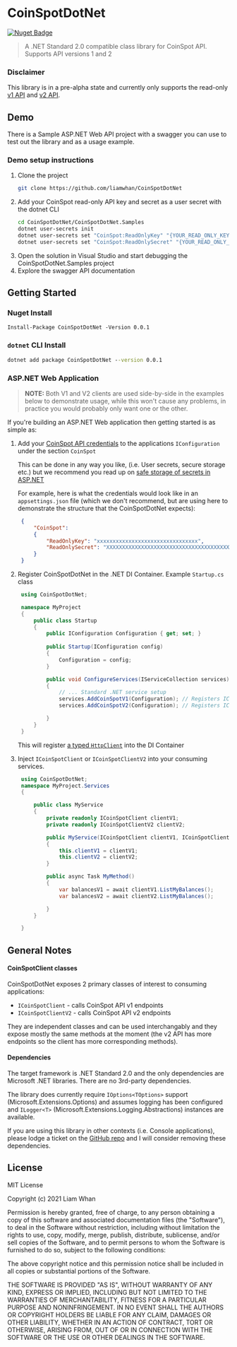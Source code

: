 # CoinSpotDotNet
[![Nuget Badge](https://img.shields.io/nuget/v/CoinSpotDotNet?style=plastic)](https://www.nuget.org/packages/CoinSpotDotNet)
> A .NET Standard 2.0 compatible class library for CoinSpot API. Supports API versions 1 and 2

### Disclaimer
This library is in a pre-alpha state and currently only supports the read-only <a href="https://coinspot.com.au/api#rosummary" target="_blank">v1 API</a> and <a href="https://coinspot.com.au/v2/api#rosummary" target="_blank">v2 API</a>.

## Demo
There is a Sample ASP.NET Web API project with a swagger you can use to test out the library and as a usage example.

### Demo setup instructions
1. Clone the project 
   ```sh
   git clone https://github.com/liamwhan/CoinSpotDotNet
   ```
2. Add your CoinSpot read-only API key and secret as a user secret with the dotnet CLI
   ```sh
   cd CoinSpotDotNet/CoinSpotDotNet.Samples
   dotnet user-secrets init
   dotnet user-secrets set "CoinSpot:ReadOnlyKey" "{YOUR_READ_ONLY_KEY}"
   dotnet user-secrets set "CoinSpot:ReadOnlySecret" "{YOUR_READ_ONLY_SECRET}"
   ```
3. Open the solution in Visual Studio and start debugging the CoinSpotDotNet.Samples project
4. Explore the swagger API documentation



## Getting Started

### Nuget Install
```pwsh
Install-Package CoinSpotDotNet -Version 0.0.1
```

### `dotnet` CLI Install
```bat
dotnet add package CoinSpotDotNet --version 0.0.1
```


### ASP.NET Web Application
>**NOTE:** Both V1 and V2 clients are used side-by-side in the examples below to demonstrate usage, while this won't cause any problems, in practice you would probably only want one or the other.

If you're building an ASP.NET Web application then getting started is as simple as:
1. Add your <a href="https://www.coinspot.com.au/my/api" target="_blank">CoinSpot API credentials</a> to the applications `IConfiguration` under the section `CoinSpot`

   This can be done in any way you like, (i.e. User secrets, secure storage etc.) but we recommend you read up on <a href="https://docs.microsoft.com/en-us/aspnet/core/security/app-secrets?view=aspnetcore-5.0" target="_blank">safe storage of secrets in ASP.NET</a>

   For example, here is what the credentials would look like in an `appsettings.json` file (which we don't recommend, but are using here to demonstrate the structure that the CoinSpotDotNet expects):

   ```json
    {
        "CoinSpot": 
        {
            "ReadOnlyKey": "xxxxxxxxxxxxxxxxxxxxxxxxxxxxxxxx",
            "ReadOnlySecret": "XXXXXXXXXXXXXXXXXXXXXXXXXXXXXXXXXXXXXXXXXXXXXXXXXXXXXXXXX"
        }
    }
   ```

2. Register CoinSpotDotNet in the .NET DI Container. Example `Startup.cs` class
   ```cs
    using CoinSpotDotNet;

    namespace MyProject 
    {
        public class Startup 
        {
            public IConfiguration Configuration { get; set; }
            
            public Startup(IConfiguration config)
            {
                Configuration = config;
            }

            public void ConfigureServices(IServiceCollection services)
            {
                // ... Standard .NET service setup
                services.AddCoinSpotV1(Configuration); // Registers ICoinSpotClient for CoinSpot v1 API;
                services.AddCoinSpotV2(Configuration); // Registers ICoinSpotClientV2 for CoinSpot v2 API;

            }
        }
    }
   ```
   This will register <a href="https://docs.microsoft.com/en-us/dotnet/architecture/microservices/implement-resilient-applications/use-httpclientfactory-to-implement-resilient-http-requests#how-to-use-typed-clients-with-ihttpclientfactory" target="_blank">a typed `HttpClient`</a> into the DI Container
3. Inject `ICoinSpotClient` or `ICoinSpotClientV2` into your consuming services. 
   
   ```cs
    using CoinSpotDotNet;
    namespace MyProject.Services 
    {

        public class MyService 
        {
            private readonly ICoinSpotClient clientV1;
            private readonly ICoinSpotClientV2 clientV2;

            public MyService(ICoinSpotClient clientV1, ICoinSpotClientV2 clientV2)
            {
                this.clientV1 = clientV1;
                this.clientV2 = clientV2;
            }

            public async Task MyMethod()
            {
                var balancesV1 = await clientV1.ListMyBalances();
                var balancesV2 = await clientV2.ListMyBalances();

            }
        }

    }
   
   ```



## General Notes
#### CoinSpotClient classes
CoinSpotDotNet exposes 2 primary classes of interest to consuming applications:
- `ICoinSpotClient` - calls CoinSpot API v1 endpoints
- `ICoinSpotClientV2` - calls CoinSpot API v2 endpoints

They are independent classes and can be used interchangably and they expose mostly the same methods at the moment (the v2 API has more endpoints so the client has more corresponding methods).

#### Dependencies
The target framework is .NET Standard 2.0 and the only dependencies are Microsoft .NET libraries. There are no 3rd-party dependencies.

The library does currently require `IOptions<TOptions>` support (Microsoft.Extensions.Options) and assumes logging has been configured and `ILogger<T>` (Microsoft.Extensions.Logging.Abstractions) instances are available. 

If you are using this library in other contexts (i.e. Console applications), please lodge a ticket on the <a href="https://github.com/liamwhan/CoinSpotDotNet">GitHub repo</a> and I will consider removing these dependencies.


## License
MIT License

Copyright (c) 2021 Liam Whan

Permission is hereby granted, free of charge, to any person obtaining a copy
of this software and associated documentation files (the "Software"), to deal
in the Software without restriction, including without limitation the rights
to use, copy, modify, merge, publish, distribute, sublicense, and/or sell
copies of the Software, and to permit persons to whom the Software is
furnished to do so, subject to the following conditions:

The above copyright notice and this permission notice shall be included in all
copies or substantial portions of the Software.

THE SOFTWARE IS PROVIDED "AS IS", WITHOUT WARRANTY OF ANY KIND, EXPRESS OR
IMPLIED, INCLUDING BUT NOT LIMITED TO THE WARRANTIES OF MERCHANTABILITY,
FITNESS FOR A PARTICULAR PURPOSE AND NONINFRINGEMENT. IN NO EVENT SHALL THE
AUTHORS OR COPYRIGHT HOLDERS BE LIABLE FOR ANY CLAIM, DAMAGES OR OTHER
LIABILITY, WHETHER IN AN ACTION OF CONTRACT, TORT OR OTHERWISE, ARISING FROM,
OUT OF OR IN CONNECTION WITH THE SOFTWARE OR THE USE OR OTHER DEALINGS IN THE
SOFTWARE.
